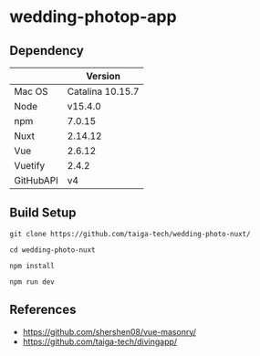 # wedding-photop-app

<!-- ## Usage -->

## Dependency
||Version|
|---|---|
|Mac OS|Catalina 10.15.7|
|Node|v15.4.0|
|npm|7.0.15|
|Nuxt|2.14.12|
|Vue|2.6.12|
|Vuetify|2.4.2|
|GitHubAPI|v4|

## Build Setup
```shell
git clone https://github.com/taiga-tech/wedding-photo-nuxt/

cd wedding-photo-nuxt

npm install

npm run dev
```

## References
- https://github.com/shershen08/vue-masonry/
- https://github.com/taiga-tech/divingapp/
